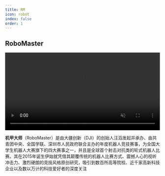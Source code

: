 ```yaml
---
title: RM
icon: robot
index: false
order: 1
---
```


## RoboMaster
<div class="season-video" >
<div style="display:;" data-v-11dfe76f="">
<video preload="auto" playsinline="true" x5-playsinline="true" webkit-playsinline="true" name="media" autoplay="autoplay" loop="loop" muted="muted"  src="https://rm-static.djicdn.com/documents/55708/2750dd15c80851662705346135704113.mp4"  style="width:100%">
</video>
</div>
</div>



**机甲大师**（RoboMaster）是由大疆创新（DJI）的创始人汪滔发起并承办、由共青团中央、全国学联、深圳市人民政府联合主办的年度机器人竞技赛事，为全国大学生机器人大赛旗下的四大赛事之一，并且是全球首个射击对抗类的轮式机器人比赛。其在2015年诞生伊始就凭借其颠覆传统的机器人比赛方式、震撼人心的视听冲击力、激烈硬朗的竞技风格原创研究，吸引到数百所高等院校、近千家高新科技企业以及数以万计的科技爱好者的深度关注
